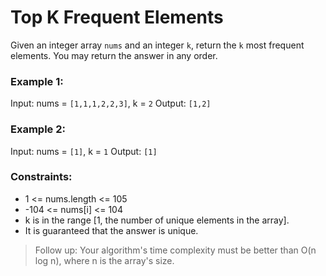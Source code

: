 #  Top K Frequent Elements

Given an integer array `nums` and an integer `k`, return the `k` most frequent elements. You may return the answer in any order.

### Example 1:

Input: nums = `[1,1,1,2,2,3]`, k = `2`
Output: `[1,2]`

### Example 2:

Input: nums = `[1]`, k = `1`
Output: `[1]`


### Constraints:

- 1 <= nums.length <= 105
- -104 <= nums[i] <= 104
- k is in the range [1, the number of unique elements in the array].
- It is guaranteed that the answer is unique.
 

> Follow up: Your algorithm's time complexity must be better than O(n log n), where n is the array's size.
